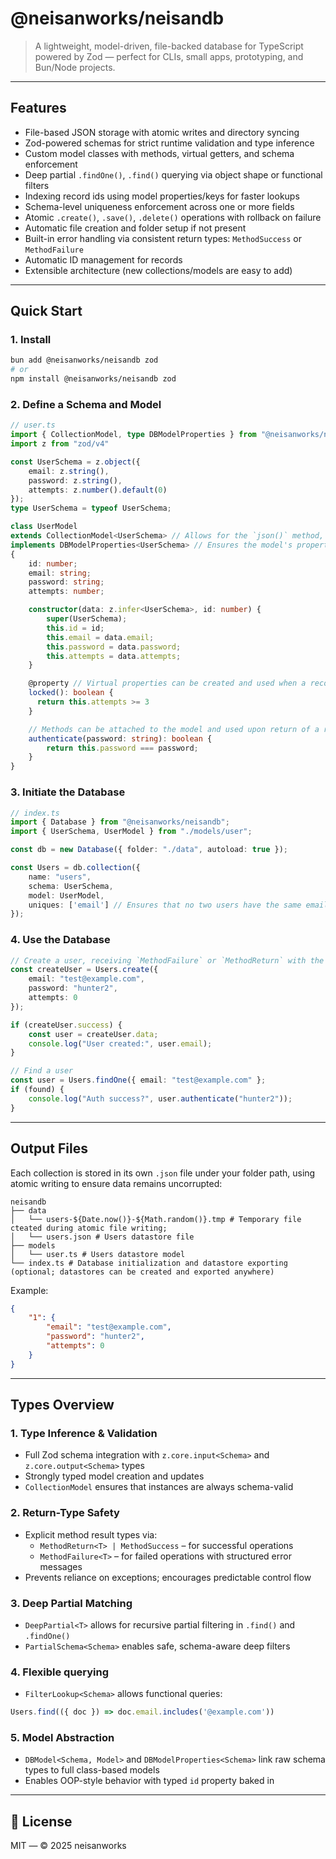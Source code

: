 # @neisanworks/neisandb

> A lightweight, model-driven, file-backed database for TypeScript powered by Zod — perfect for CLIs, small apps, prototyping, and Bun/Node projects.

---

## Features

- File-based JSON storage with atomic writes and directory syncing
- Zod-powered schemas for strict runtime validation and type inference
- Custom model classes with methods, virtual getters, and schema enforcement
- Deep partial `.findOne()`, `.find()` querying via object shape or functional filters
- Indexing record ids using model properties/keys for faster lookups
- Schema-level uniqueness enforcement across one or more fields
- Atomic `.create()`, `.save()`, `.delete()` operations with rollback on failure
- Automatic file creation and folder setup if not present
- Built-in error handling via consistent return types: `MethodSuccess` or `MethodFailure`
- Automatic ID management for records
- Extensible architecture (new collections/models are easy to add)

---

## Quick Start

### 1. Install

```bash
bun add @neisanworks/neisandb zod
# or
npm install @neisanworks/neisandb zod
```

### 2. Define a Schema and Model

```ts
// user.ts
import { CollectionModel, type DBModelProperties } from "@neisanworks/neisandb";
import z from "zod/v4"

const UserSchema = z.object({
    email: z.string(),
    password: z.string(),
    attempts: z.number().default(0)
});
type UserSchema = typeof UserSchema;

class UserModel
extends CollectionModel<UserSchema> // Allows for the `json()` method, which validates the data before returning JSON
implements DBModelProperties<UserSchema> // Ensures the model's properties and types are aligned; Not required, but helpful
{
    id: number;
    email: string;
    password: string;
    attempts: number;

    constructor(data: z.infer<UserSchema>, id: number) {
        super(UserSchema);
        this.id = id;
        this.email = data.email;
        this.password = data.password;
        this.attempts = data.attempts;
    }

    @property // Virtual properties can be created and used when a record is returned from the datastore
    locked(): boolean {
      return this.attempts >= 3
    }

    // Methods can be attached to the model and used upon return of a record
    authenticate(password: string): boolean {
        return this.password === password;
    }
}
```

### 3. Initiate the Database

```ts
// index.ts
import { Database } from "@neisanworks/neisandb";
import { UserSchema, UserModel } from "./models/user";

const db = new Database({ folder: "./data", autoload: true });

const Users = db.collection({
    name: "users",
    schema: UserSchema,
    model: UserModel,
    uniques: ['email'] // Ensures that no two users have the same email address
});
```

### 4. Use the Database

```ts
// Create a user, receiving `MethodFailure` or `MethodReturn` with the model as `createdUser.data`
const createUser = Users.create({
    email: "test@example.com",
    password: "hunter2",
    attempts: 0
});

if (createUser.success) {
    const user = createUser.data;
    console.log("User created:", user.email);
}

// Find a user
const user = Users.findOne({ email: "test@example.com" };
if (found) {
    console.log("Auth success?", user.authenticate("hunter2"));
}
```

---

## Output Files

Each collection is stored in its own `.json` file under your folder path, using atomic writing to ensure data remains uncorrupted:

```
neisandb
├── data
│   └── users-${Date.now()}-${Math.random()}.tmp # Temporary file cteated during atomic file writing;
│   └── users.json # Users datastore file
├── models
│   └── user.ts # Users datastore model
└── index.ts # Database initialization and datastore exporting (optional; datastores can be created and exported anywhere)
```

Example:

```json
{
    "1": {
        "email": "test@example.com",
        "password": "hunter2",
        "attempts": 0
    }
}
```

---

## Types Overview

### 1. Type Inference & Validation
- Full Zod schema integration with `z.core.input<Schema>` and `z.core.output<Schema>` types
- Strongly typed model creation and updates
- `CollectionModel` ensures that instances are always schema-valid

### 2. Return-Type Safety
- Explicit method result types via:
  - `MethodReturn<T> | MethodSuccess` – for successful operations
  - `MethodFailure<T>` – for failed operations with structured error messages
- Prevents reliance on exceptions; encourages predictable control flow

### 3. Deep Partial Matching
- `DeepPartial<T>` allows for recursive partial filtering in `.find()` and `.findOne()`
- `PartialSchema<Schema>` enables safe, schema-aware deep filters

### 4. Flexible querying
- `FilterLookup<Schema>` allows functional queries:
```ts
Users.find(({ doc }) => doc.email.includes('@example.com'))
```

### 5. Model Abstraction
- `DBModel<Schema, Model>` and `DBModelProperties<Schema>` link raw schema types to full class-based models
- Enables OOP-style behavior with typed `id` property baked in

---

## 📜 License

MIT — © 2025 neisanworks
